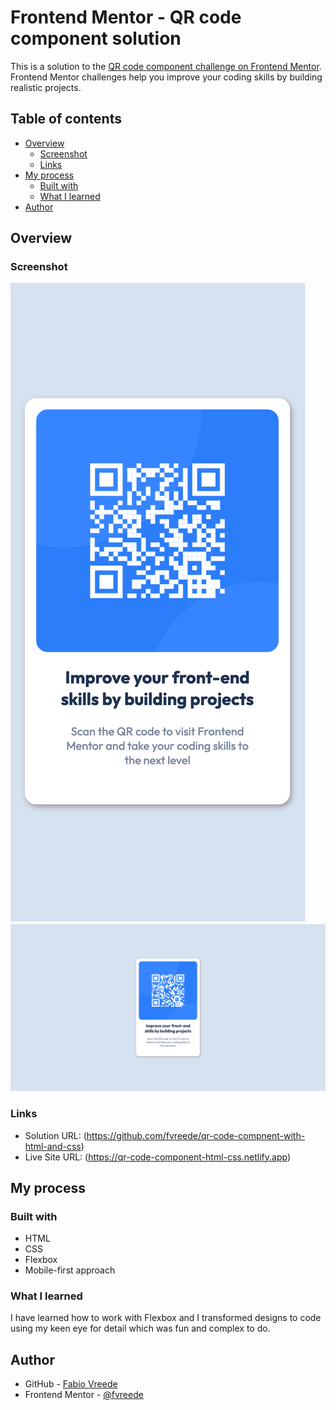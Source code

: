 # Frontend Mentor - QR code component solution

This is a solution to the [QR code component challenge on Frontend Mentor](https://www.frontendmentor.io/challenges/qr-code-component-iux_sIO_H). Frontend Mentor challenges help you improve your coding skills by building realistic projects. 

## Table of contents

- [Overview](#overview)
  - [Screenshot](#screenshot)
  - [Links](#links)
- [My process](#my-process)
  - [Built with](#built-with)
  - [What I learned](#what-i-learned)
- [Author](#author)


## Overview

### Screenshot

![Mobile version](screenshots/mobile_screenshot.png "Mobile version")
![Desktop version](screenshots/desktop_screenshot.png "Desktop version")

### Links

- Solution URL: (https://github.com/fvreede/qr-code-compnent-with-html-and-css)
- Live Site URL: (https://qr-code-component-html-css.netlify.app)

## My process

### Built with

- HTML
- CSS
- Flexbox
- Mobile-first approach

### What I learned

I have learned how to work with Flexbox and I transformed designs to code using my keen eye for detail which was fun and complex to do.

## Author

- GitHub - [Fabio Vreede](https://www.github.com/fvreede)
- Frontend Mentor - [@fvreede](https://www.frontendmentor.io/profile/fvreede)
